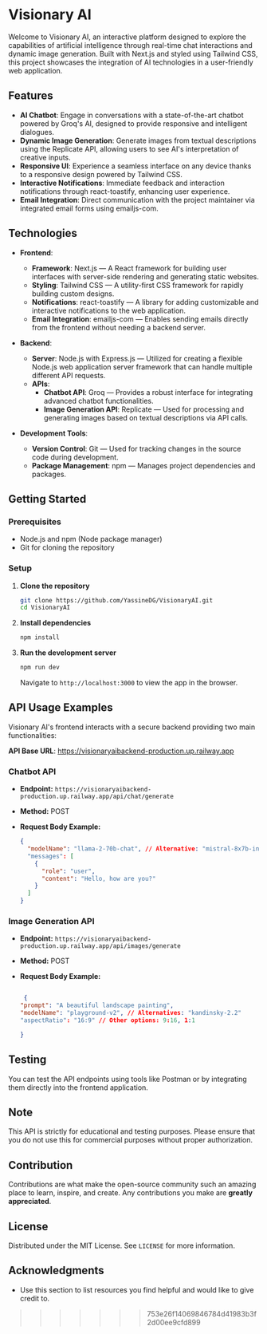 # Visionary AI

Welcome to Visionary AI, an interactive platform designed to explore the capabilities of artificial intelligence through real-time chat interactions and dynamic image generation. Built with Next.js and styled using Tailwind CSS, this project showcases the integration of AI technologies in a user-friendly web application.

## Features

- **AI Chatbot**: Engage in conversations with a state-of-the-art chatbot powered by Groq's AI, designed to provide responsive and intelligent dialogues.
- **Dynamic Image Generation**: Generate images from textual descriptions using the Replicate API, allowing users to see AI's interpretation of creative inputs.
- **Responsive UI**: Experience a seamless interface on any device thanks to a responsive design powered by Tailwind CSS.
- **Interactive Notifications**: Immediate feedback and interaction notifications through react-toastify, enhancing user experience.
- **Email Integration**: Direct communication with the project maintainer via integrated email forms using emailjs-com.

## Technologies

- **Frontend**:
  - **Framework**: Next.js — A React framework for building user interfaces with server-side rendering and generating static websites.
  - **Styling**: Tailwind CSS — A utility-first CSS framework for rapidly building custom designs.
  - **Notifications**: react-toastify — A library for adding customizable and interactive notifications to the web application.
  - **Email Integration**: emailjs-com — Enables sending emails directly from the frontend without needing a backend server.

- **Backend**:
  - **Server**: Node.js with Express.js — Utilized for creating a flexible Node.js web application server framework that can handle multiple different API requests.
  - **APIs**:
    - **Chatbot API**: Groq — Provides a robust interface for integrating advanced chatbot functionalities.
    - **Image Generation API**: Replicate — Used for processing and generating images based on textual descriptions via API calls.

- **Development Tools**:
  - **Version Control**: Git — Used for tracking changes in the source code during development.
  - **Package Management**: npm — Manages project dependencies and packages.

## Getting Started

### Prerequisites

- Node.js and npm (Node package manager)
- Git for cloning the repository

### Setup

1. **Clone the repository**

   ```bash
   git clone https://github.com/YassineDG/VisionaryAI.git
   cd VisionaryAI
   ```

2. **Install dependencies**

   ```bash
   npm install
   ```

3. **Run the development server**

   ```bash
   npm run dev
   ```

   Navigate to `http://localhost:3000` to view the app in the browser.

## API Usage Examples

Visionary AI's frontend interacts with a secure backend providing two main functionalities:

**API Base URL**: https://visionaryaibackend-production.up.railway.app

### Chatbot API

- **Endpoint:** `https://visionaryaibackend-production.up.railway.app/api/chat/generate`
- **Method:** POST
- **Request Body Example:**

  ```json
  {
    "modelName": "llama-2-70b-chat", // Alternative: "mistral-8x7b-instruct-v0.1"
    "messages": [
      {
        "role": "user",
        "content": "Hello, how are you?"
      }
    ]
  }
  ```

### Image Generation API

- **Endpoint:** `https://visionaryaibackend-production.up.railway.app/api/images/generate`
- **Method:** POST
- **Request Body Example:**

   ```json
  
    {
  "prompt": "A beautiful landscape painting",
  "modelName": "playground-v2", // Alternatives: "kandinsky-2.2"
  "aspectRatio": "16:9" // Other options: 9:16, 1:1

  }
  ```

## Testing

You can test the API endpoints using tools like Postman or by integrating them directly into the frontend application.

## Note

This API is strictly for educational and testing purposes. Please ensure that you do not use this for commercial purposes without proper authorization.

## Contribution

Contributions are what make the open-source community such an amazing place to learn, inspire, and create. Any contributions you make are **greatly appreciated**.

## License

Distributed under the MIT License. See `LICENSE` for more information.

## Acknowledgments

- Use this section to list resources you find helpful and would like to give credit to.
>>>>>>> 753e26f14069846784d41983b3f2d00ee9cfd899

